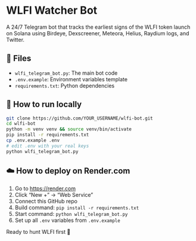 # WLFI Watcher Bot

A 24/7 Telegram bot that tracks the earliest signs of the WLFI token launch on Solana using Birdeye, Dexscreener, Meteora, Helius, Raydium logs, and Twitter.

## 🧩 Files
- `wlfi_telegram_bot.py`: The main bot code
- `.env.example`: Environment variables template
- `requirements.txt`: Python dependencies

## 🚀 How to run locally

```bash
git clone https://github.com/YOUR_USERNAME/wlfi-bot.git
cd wlfi-bot
python -m venv venv && source venv/bin/activate
pip install -r requirements.txt
cp .env.example .env
# edit .env with your real keys
python wlfi_telegram_bot.py
```

## ☁️ How to deploy on Render.com
1. Go to https://render.com
2. Click “New +” → “Web Service”
3. Connect this GitHub repo
4. Build command: `pip install -r requirements.txt`
5. Start command: `python wlfi_telegram_bot.py`
6. Set up all `.env` variables from `.env.example`

Ready to hunt WLFI first 🦅
